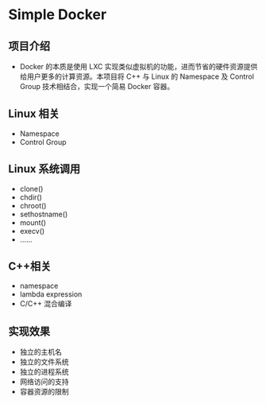 # Simple Docker

## 项目介绍
 - Docker 的本质是使用 LXC 实现类似虚拟机的功能，进而节省的硬件资源提供给用户更多的计算资源。本项目将 C++ 与 Linux 的 Namespace 及 Control Group 技术相结合，实现一个简易 Docker 容器。
## Linux 相关
- Namespace
- Control Group
## Linux 系统调用
- clone()
- chdir()
- chroot()
- sethostname()
- mount()
- execv()
- ……
## C++相关
- namespace
- lambda expression
- C/C++ 混合编译
## 实现效果
- 独立的主机名
- 独立的文件系统
- 独立的进程系统
- 网络访问的支持
- 容器资源的限制
